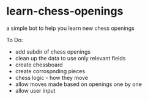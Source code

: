 # learn-chess-openings
a simple bot to help you learn new chess openings

To Do:
- add subdir of chess openings
- clean up the data to use only relevant fields
- create chessboard
- create corrospnding pieces
- chess logic - how they move
- allow moves made based on openings one by one
- allow user input
